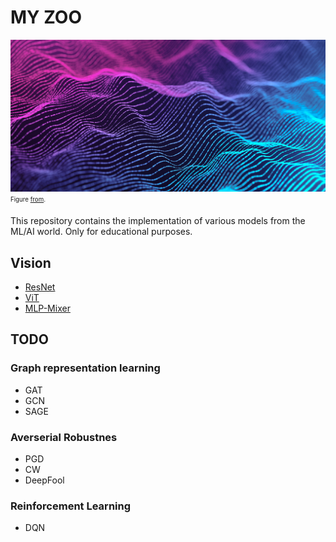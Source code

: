 # MY ZOO
![img1](readme_images/ai.png) <sub><sup>Figure [from](https://www.google.com/search?q=ai+images&source=lnms&tbm=isch&sa=X&ved=2ahUKEwiYm46Rs_HyAhV8_7sIHUZBCToQ_AUoAXoECAEQAw&biw=1920&bih=937#imgrc=oOJPYDXJ2GEDKM).<sub><sup>

This repository contains the implementation of various models from the ML/AI world. Only for educational purposes.

## Vision
* [ResNet](https://github.com/CepkaR/My-ZOO/tree/main/vision/ResNet)
* [ViT](https://github.com/CepkaR/My-ZOO/tree/main/vision/ViT)
* [MLP-Mixer](https://github.com/CepkaR/My-ZOO/tree/main/vision/MLP_Mixer)

## TODO
### Graph representation learning
* GAT
* GCN
* SAGE

### Averserial Robustnes
* PGD
* CW
* DeepFool

### Reinforcement Learning
* DQN
